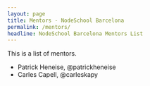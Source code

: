 ```yaml
---
layout: page
title: Mentors - NodeSchool Barcelona
permalink: /mentors/
headline: NodeSchool Barcelona Mentors List
---
```


This is a list of mentors.

* Patrick Heneise, @patrickheneise
* Carles Capell, @carleskapy

